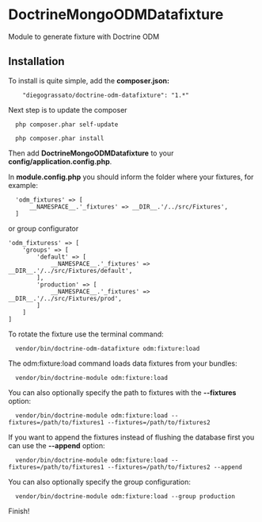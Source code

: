 DoctrineMongoODMDatafixture
============================

Module to generate fixture with Doctrine ODM

Installation
------------

To install is quite simple, add the **composer.json:**

```
    "diegograssato/doctrine-odm-datafixture": "1.*"
```

Next step is to update the composer

```
  php composer.phar self-update
```

```
  php composer.phar install
```

Then add **DoctrineMongoODMDatafixture** to your **config/application.config.php**.

In **module.config.php** you should inform the folder where your fixtures, for example:

```
  'odm_fixtures' => [
      __NAMESPACE__.'_fixtures' => __DIR__.'/../src/Fixtures',
  ]

```

or group configurator

```
'odm_fixturess' => [
    'groups' => [
        'default' => [
            __NAMESPACE__.'_fixtures' => __DIR__.'/../src/Fixtures/default',
        ],
        'production' => [
            __NAMESPACE__.'_fixtures' => __DIR__.'/../src/Fixtures/prod',
        ]
    ]
]
```

To rotate the fixture use the terminal command:

```
  vendor/bin/doctrine-odm-datafixture odm:fixture:load
```

The odm:fixture:load command loads data fixtures from your bundles:

```
  vendor/bin/doctrine-module odm:fixture:load
```

You can also optionally specify the path to fixtures with the **--fixtures** option:

```
  vendor/bin/doctrine-module odm:fixture:load --fixtures=/path/to/fixtures1 --fixtures=/path/to/fixtures2
```

If you want to append the fixtures instead of flushing the database first you can use the **--append** option:

```
  vendor/bin/doctrine-module odm:fixture:load --fixtures=/path/to/fixtures1 --fixtures=/path/to/fixtures2 --append
```

You can also optionally specify the group configuration:

```
  vendor/bin/doctrine-module odm:fixture:load --group production
```

Finish!
